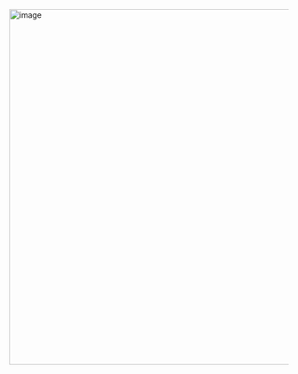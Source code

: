 <img width="1885" height="642" alt="image" src="https://github.com/user-attachments/assets/95cde2ff-69eb-49b8-b6ae-44911fe62096" />
